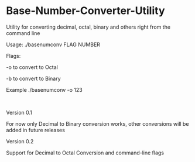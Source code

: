 # Base-Number-Converter-Utility
Utility for converting decimal, octal, binary and others right from the command line

Usage: ./basenumconv FLAG NUMBER

Flags:

-o to convert to Octal <br/>

-b to convert to Binary

Example ./basenumconv -o 123


</br>

Version 0.1

For now only Decimal to Binary conversion works, other conversions will be added in future releases

Version 0.2

Support for Decimal to Octal Conversion and command-line flags
